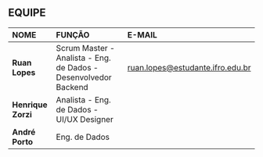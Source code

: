 ## EQUIPE

|NOME|FUNÇÃO|E-MAIL|
|:---|:---|:---|
|**Ruan Lopes**|Scrum Master - Analista - Eng. de Dados - Desenvolvedor Backend|ruan.lopes@estudante.ifro.edu.br|
|**Henrique Zorzi**|Analista - Eng. de Dados - UI/UX Designer||
|**André Porto**|Eng. de Dados||
